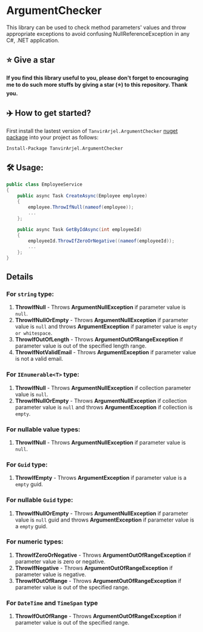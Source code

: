 # ArgumentChecker
This library can be used to check method parameters' values and throw appropriate exceptions to avoid confusing NullReferenceException in any C#, .NET application.

 ## ⭐ Give a star
   
   **If you find this library useful to you, please don't forget to encouraging me to do such more stuffs by giving a star (⭐) to this repository. Thank you.**
   
   ## ✈️ How to get started?

First install the lastest version of `TanvirArjel.ArgumentChecker` [nuget package](https://www.nuget.org/packages/TanvirArjel.ArgumentChecker) into your project as follows:
 
    Install-Package TanvirArjel.ArgumentChecker
    
 ## 🛠️ Usage:

```C#
public class EmployeeService
{
    public async Task CreateAsync(Employee employee)
    {
        employee.ThrowIfNull(nameof(employee));
        ...
    };
    
    public async Task GetByIdAsync(int employeeId)
    {
        employeeId.ThrowIfZeroOrNegative((nameof(employeeId));
        ...
    };
}
```

## Details

### For `string` type:

 1. **ThrowIfNull** - Throws **ArgumentNullException** if parameter value is `null`.
 2. **ThrowIfNullOrEmpty** - Throws **ArgumentNullException** if parameter value is `null` and throws **ArgumentException** if parameter value is `empty or whitespace`.
 3. **ThrowIfOutOfLength** - Throws **ArgumentOutOfRangeException** if parameter value is out of the specified length range.
 4. **ThrowIfNotValidEmail** - Throws **ArgumentException** if parameter value is not a valid email.

### For `IEnumerable<T>` type:

 1. **ThrowIfNull** - Throws **ArgumentNullException** if collection parameter value is `null`.
 2. **ThrowIfNullOrEmpty** - Throws **ArgumentNullException** if collection parameter value is `null` and throws **ArgumentException** if collection is `empty`.

### For nullable value types:

  1. **ThrowIfNull** - Throws **ArgumentNullException** if parameter value is `null`.

### For `Guid` type:
  1. **ThrowIfEmpty** - Throws **ArgumentException** if parameter value is a `empty` guid.
  
### For nullable `Guid` type:
  1. **ThrowIfNullOrEmpty** - Throws **ArgumentNullException** if parameter value is `null` guid and throws **ArgumentException** if parameter value is  a `empty` guid.

### For numeric types:

  1. **ThrowIfZeroOrNegative** - Throws **ArgumentOutOfRangeException** if parameter value is zero or negative.
  2. **ThrowIfNegative** - Throws **ArgumentOutOfRangeException** if parameter value is negative.
  3. **ThrowIfOutOfRange** - Throws **ArgumentOutOfRangeException** if parameter value is out of the specified range.

### For `DateTime` and `TimeSpan` type

  1. **ThrowIfOutOfRange** - Throws **ArgumentOutOfRangeException** if parameter value is out of the specified range.
